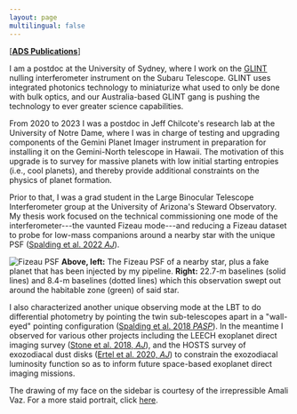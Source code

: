 ```yaml
---
layout: page
multilingual: false
---
```


\[[**ADS Publications**](https://ui.adsabs.harvard.edu/search/q=orcid%3A0000-0003-3819-0076&sort=date+desc)\]

I am a postdoc at the University of Sydney, where I work on the 
[GLINT](https://academic.oup.com/mnras/article/491/3/4180/5638873)
nulling interferometer instrument on the Subaru Telescope. GLINT uses integrated photonics technology 
to miniaturize what used to only be done with bulk optics, and our Australia-based GLINT gang is pushing the technology to ever greater 
science capabilities.

From 2020 to 2023 I was a postdoc in Jeff Chilcote's research lab at the University of Notre Dame,
where I was in charge of testing and upgrading components of the Gemini Planet
Imager instrument in preparation for installing it on the Gemini-North
telescope in Hawaii. The motivation of this upgrade is to survey for massive planets
with low initial starting entropies (i.e., cool planets), and thereby provide
additional constraints on the physics of planet formation.

Prior to that, I was a grad student in the Large Binocular Telescope Interferometer
group at the University of Arizona's Steward Observatory. My thesis work focused
on the technical commissioning one mode of the interferometer---the vaunted
Fizeau mode---and reducing a Fizeau dataset to probe for low-mass companions
around a nearby star with the unique PSF ([Spalding et al. 2022 *AJ*](https://doi.org/10.3847/1538-3881/ac3b5b)).

![Fizeau PSF](/img/fizeau_feature.jpg)
**Above, left:** The Fizeau PSF of a nearby star, plus a fake planet that has been
injected by my pipeline. **Right:** 22.7-m baselines (solid lines) and 8.4-m
baselines (dotted lines) which this observation swept out around the habitable
zone (green) of said star.

I also characterized another unique observing mode at the
LBT to do differential photometry by pointing the twin sub-telescopes
apart in a "wall-eyed" pointing configuration ([Spalding et al. 2018 *PASP*](https://doi.org/10.1088/1538-3873/aa97cb)). In the meantime I observed for various other
projects including the LEECH exoplanet direct imaging survey ([Stone et al. 2018, *AJ*](https://doi.org/10.3847/1538-3881/aaec00)), and the HOSTS
survey of exozodiacal dust disks ([Ertel et al. 2020, *AJ*](https://doi.org/10.3847/1538-3881/ab7817)) to constrain the exozodiacal luminosity function
so as to inform future space-based exoplanet direct imaging missions.

The drawing of my face on the sidebar is courtesy of the irrepressible Amali Vaz. For a more staid portrait, click [here](/img/Eckhart_Spalding.jpg).
